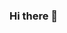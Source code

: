### Hi there 👋

<!--
**astrokke/astrokke** is a ✨ _special_ ✨ repository because its `README.md` (this file) appears on your GitHub profile.
![Ceci est une image](https://i.imgur.com/hBfh2nx.jpeg)
Here are some ideas to get you started:

